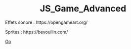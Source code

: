 <h1 align=center>JS_Game_Advanced</h1>
<p>Effets sonore : https://opengameart.org/</p>
<p>Sprites : https://bevouliin.com/</p>
<a href="https://opengameart.org/" target="_blank">Go</a>
